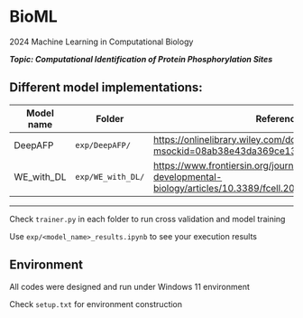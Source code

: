 # BioML

2024 Machine Learning in Computational Biology




***Topic: Computational Identification of Protein Phosphorylation Sites***

## Different model implementations:


| Model name | Folder | Reference |
|----------|----------|----------|
| DeepAFP | `exp/DeepAFP/` | https://onlinelibrary.wiley.com/doi/full/10.1002/pro.4758?msockid=08ab38e43da369ce130e2cc13c3768bb|
| WE_with_DL | `exp/WE_with_DL/` | https://www.frontiersin.org/journals/cell-and-developmental-biology/articles/10.3389/fcell.2020.572195/full |

---

Check `trainer.py` in each folder to run cross validation and model training

Use `exp/<model_name>_results.ipynb` to see your execution results

## Environment

All codes were designed and run under Windows 11 environment

Check `setup.txt` for environment construction